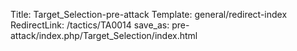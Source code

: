 Title: Target_Selection-pre-attack
Template: general/redirect-index
RedirectLink: /tactics/TA0014
save_as: pre-attack/index.php/Target_Selection/index.html